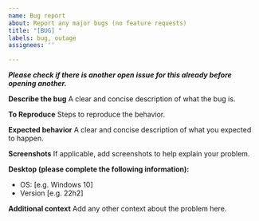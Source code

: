 ```yaml
---
name: Bug report
about: Report any major bugs (no feature requests)
title: "[BUG] "
labels: bug, outage
assignees: ''

---
```


***Please check if there is another open issue for this already before opening another.***

**Describe the bug**
A clear and concise description of what the bug is.

**To Reproduce**
Steps to reproduce the behavior.

**Expected behavior**
A clear and concise description of what you expected to happen.

**Screenshots**
If applicable, add screenshots to help explain your problem.

**Desktop (please complete the following information):**
 - OS: [e.g. Windows 10]
 - Version [e.g. 22h2]

**Additional context**
Add any other context about the problem here.

